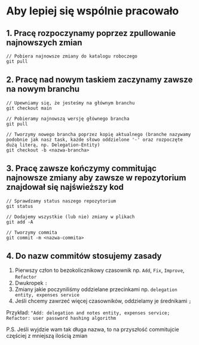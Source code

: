 # Aby lepiej się wspólnie pracowało

## 1. Pracę rozpoczynamy poprzez zpullowanie najnowszych zmian
```
// Pobiera najnowsze zmiany do katalogu roboczego
git pull
```

## 2. Pracę nad nowym taskiem zaczynamy zawsze na nowym branchu
```
// Upewniamy się, że jesteśmy na głównym branchu
git checkout main

// Pobieramy najnowszą wersję głównego brancha
git pull

// Tworzymy nowego brancha poprzez kopię aktualnego (branche nazywamy podobnie jak nasz task, każde słowo oddzielone '-' oraz rozpoczęte dużą literą, np. Delegation-Entity)
git checkout -b <nazwa-brancha>
```

## 3. Pracę zawsze kończymy commitując najnowsze zmiany aby zawsze w repozytorium znajdował się najświeższy kod
```
// Sprawdzamy status naszego repozytorium
git status

// Dodajemy wszystkie (lub nie) zmiany w plikach
git add -A

// Tworzymy commita
git commit -m <nazwa-commita>
```

## 4. Do nazw commitów stosujemy zasady
1. Pierwszy człon to bezokolicznikowy czasownik np. `Add`, `Fix`, `Improve`, `Refactor`
2. Dwukropek `:`
3. Zmiany jakie poczyniliśmy oddzielane przecinkami np. `delegation entity, expenses service`
4. Jeśli chcemy zawrzeć więcej czasowników, oddzielamy je średnikami `;`

Przykład:
`"Add: delegation and notes entity, expenses service; Refactor: user password hashing algorithm`

P.S. Jeśli wyjdzie wam tak długa nazwa, to na przyszłość commitujcie częściej z mniejszą ilością zmian
